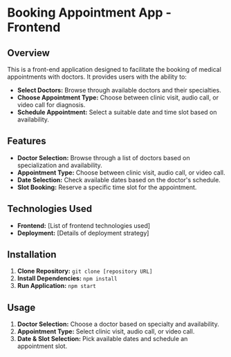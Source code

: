 # Booking Appointment App - Frontend

## Overview

This is a front-end application designed to facilitate the booking of medical appointments with doctors. It provides users with the ability to:

- **Select Doctors:** Browse through available doctors and their specialties.
- **Choose Appointment Type:** Choose between clinic visit, audio call, or video call for diagnosis.
- **Schedule Appointment:** Select a suitable date and time slot based on availability.

## Features

- **Doctor Selection:** Browse through a list of doctors based on specialization and availability.
- **Appointment Type:** Choose between clinic visit, audio call, or video call.
- **Date Selection:** Check available dates based on the doctor's schedule.
- **Slot Booking:** Reserve a specific time slot for the appointment.

## Technologies Used

- **Frontend:** [List of frontend technologies used]
- **Deployment:** [Details of deployment strategy]

## Installation

1. **Clone Repository:** `git clone [repository URL]`
2. **Install Dependencies:** `npm install`
3. **Run Application:** `npm start`

## Usage

1. **Doctor Selection:** Choose a doctor based on specialty and availability.
2. **Appointment Type:** Select clinic visit, audio call, or video call.
4. **Date & Slot Selection:** Pick available dates and schedule an appointment slot.

